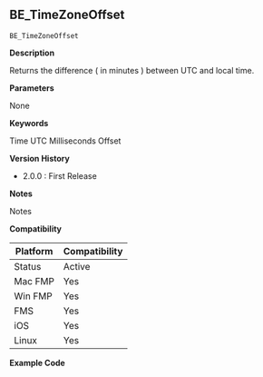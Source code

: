 ## BE_TimeZoneOffset

    BE_TimeZoneOffset

**Description**  

Returns the difference ( in minutes ) between UTC and local time.

**Parameters**

None

**Keywords**  

Time UTC Milliseconds Offset

**Version History**

* 2.0.0 : First Release

**Notes**

Notes

**Compatibility** 

| Platform | Compatibility |
|-----------|-----------|
| Status | Active |  
| Mac FMP | Yes  |  
| Win FMP | Yes  |  
| FMS | Yes  |  
| iOS | Yes  |  
| Linux | Yes  |  

**Example Code**
